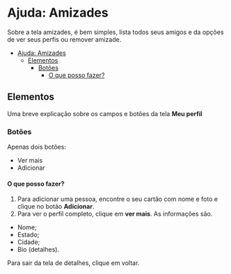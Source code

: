 # Ajuda: Amizades
Sobre a tela amizades, é bem simples, lista todos seus amigos e da opções de ver seus perfis ou remover amizade.


* [Ajuda: Amizades](#ajuda--amizades)
  * [Elementos](#elementos)
    * [Botões](#botes)
      * [O que posso fazer?](#o-que-posso-fazer)


## Elementos

Uma breve explicação sobre os campos e botões da tela **Meu perfil**

### Botões

Apenas dois botões:
- Ver mais
- Adicionar

#### O que posso fazer?
1. Para adicionar uma pessoa, encontre o seu cartão com nome e foto e clique no botão **Adicionar**.
2. Para ver o perfil completo, clique em **ver mais**. As informações são.

- Nome;
- Estado;
- Cidade;
- Bio (detalhes).

Para sair da tela de detalhes, clique em voltar.



